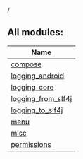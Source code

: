 /

## All modules:

| Name |
|---|
| [compose](compose/index.md) |  |
| [logging_android](logging_android/index.md) |  |
| [logging_core](logging_core/index.md) |  |
| [logging_from_slf4j](logging_from_slf4j/index.md) |  |
| [logging_to_slf4j](logging_to_slf4j/index.md) |  |
| [menu](menu/index.md) |  |
| [misc](misc/index.md) |  |
| [permissions](permissions/index.md) |  |
